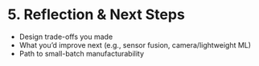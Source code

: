 # 5. Reflection & Next Steps

- Design trade-offs you made
- What you’d improve next (e.g., sensor fusion, camera/lightweight ML)
- Path to small-batch manufacturability
